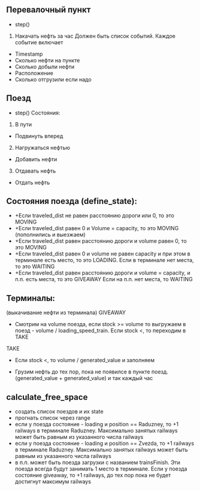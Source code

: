 ## Перевалочный пункт
- step()
1. Накачать нефть за час
Должен быть список событий.
Каждое событие включает
- Timestamp
- Сколько нефти на пункте
- Сколько добыли нефти
- Расположение
- Сколько отгрузили если надо

## Поезд
- step()
Состояния:
1. В пути
- Подвинуть вперед

2. Нагружаться нефтью
- Добавить нефти

3. Отдавать нефть
- Отдать нефть


## Cостояния поезда (define_state):
- +Если traveled_dist не равен расстоянию дороги или 0, то это  MOVING
- +Если traveled_dist равен 0 и Volume = capacity, то это MOVING (пополнились и выезжаем)
- +Если traveled_dist равен расстоянию дороги и volume равен 0, то это MOVING
- +Если traveled_dist равен 0 и volume не равен capacity и при этом в терминале есть место, то это LOADING.
        Если в терминале нет места, то это WAITING
- +Если traveled_dist равен расстоянию дороги и volume = capacity, и п.п. есть места, то это GIVEAWAY
        Если на п.п. нет места, то WAITING

## Терминалы:
(выкачивание нефти из терминала)
GIVEAWAY
- Смотрим на volume поезда, если stock >= volume то выгружаем в поезд - volume / loading_speed_train.
    Если stock <, то переходим в TAKE

TAKE
- Если stock <, то volume / generated_value и заполняем 

- Грузим нефть до тех пор, пока не появилсе в пункте поезд. (generated_value + generated_value) и так каждый час

        
## calculate_free_space
- создать список поездов и их state
- прогнать список через range
- если у поезда состояние - loading и position == Raduzney, то +1 railways в терминале Raduzney. Максимально занятых railways может быть равным из указанного числа railways
- если у поезда состояние - loading и position == Zvezda, то +1 railways в терминале Raduzney. Максимально занятых railways может быть равным из указанного числа railways
- в п.п. может быть поезда загрузки с названием trainsFinish. Эти поезда всегда будут занимать 1 место в терминале. 
Если у поезда состояние giveaway, то +1 railways, до тех пор пока не будет достигнут максимум railways